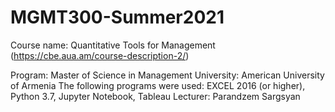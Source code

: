 # MGMT300-Summer2021

Course name: Quantitative Tools for Management (https://cbe.aua.am/course-description-2/)

Program: Master of Science in Management
University: American University of Armenia
The following programs were used: EXCEL 2016 (or higher), Python 3.7, Jupyter Notebook, Tableau
Lecturer: Parandzem Sargsyan
